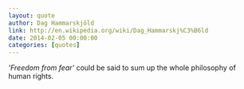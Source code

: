 ```yaml
---
layout: quote
author: Dag Hammarskjöld
link: http://en.wikipedia.org/wiki/Dag_Hammarskj%C3%B6ld
date: 2014-02-05 00:00:00
categories: [quotes]
---
```


*'Freedom from fear'* could be said to sum up the whole philosophy of human rights.